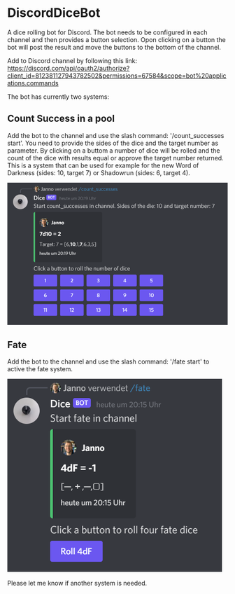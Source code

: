 # DiscordDiceBot

A dice rolling bot for Discord. The bot needs to be configured in each channel and then provides a button selection.
Opon clicking on a button the bot will post the result and move the buttons to the bottom of the channel.

Add to Discord channel by following this link:
https://discord.com/api/oauth2/authorize?client_id=812381127943782502&permissions=67584&scope=bot%20applications.commands

The bot has currently two systems:

## Count Success in a pool

Add the bot to the channel and use the slash command: '/count_successes start'. You need to provide the sides of the dice and the
target number as parameter. By clicking on a buttom a number of dice will be rolled and the count of the dice with
results equal or approve the target number returned. This is a system that can be used for example for the new Word of
Darkness (sides: 10, target 7) or Shadowrun (sides: 6, target 4).

![count_success_example.png](count_success_example.png)

## Fate

Add the bot to the channel and use the slash command: '/fate start' to active the fate system.

![fate_example.png](fate_example.png)

Please let me know if another system is needed.